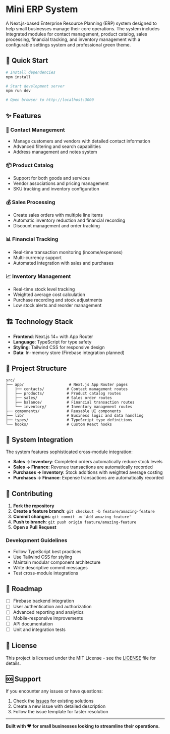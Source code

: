 # Mini ERP System

A Next.js-based Enterprise Resource Planning (ERP) system designed to help small businesses manage their core operations. The system includes integrated modules for contact management, product catalog, sales processing, financial tracking, and inventory management with a configurable settings system and professional green theme.

## 🚀 Quick Start

```bash
# Install dependencies
npm install

# Start development server
npm run dev

# Open browser to http://localhost:3000
```

## ✨ Features

### 👥 Contact Management
- Manage customers and vendors with detailed contact information
- Advanced filtering and search capabilities
- Address management and notes system

### 📦 Product Catalog
- Support for both goods and services
- Vendor associations and pricing management
- SKU tracking and inventory configuration

### 💰 Sales Processing
- Create sales orders with multiple line items
- Automatic inventory reduction and financial recording
- Discount management and order tracking

### 📊 Financial Tracking
- Real-time transaction monitoring (income/expenses)
- Multi-currency support
- Automated integration with sales and purchases

### 📈 Inventory Management
- Real-time stock level tracking
- Weighted average cost calculation
- Purchase recording and stock adjustments
- Low stock alerts and reorder management

## 🏗️ Technology Stack

- **Frontend**: Next.js 14+ with App Router
- **Language**: TypeScript for type safety
- **Styling**: Tailwind CSS for responsive design
- **Data**: In-memory store (Firebase integration planned)

## 📁 Project Structure

```
src/
├── app/                    # Next.js App Router pages
│   ├── contacts/          # Contact management routes
│   ├── products/          # Product catalog routes  
│   ├── sales/             # Sales order routes
│   ├── balance/           # Financial transaction routes
│   └── inventory/         # Inventory management routes
├── components/            # Reusable UI components
├── lib/                   # Business logic and data handling
├── types/                 # TypeScript type definitions
└── hooks/                 # Custom React hooks
```

## 🔄 System Integration

The system features sophisticated cross-module integration:

- **Sales → Inventory**: Completed orders automatically reduce stock levels
- **Sales → Finance**: Revenue transactions are automatically recorded
- **Purchases → Inventory**: Stock additions with weighted average costing
- **Purchases → Finance**: Expense transactions are automatically recorded

## 🤝 Contributing

1. **Fork the repository**
2. **Create a feature branch**: `git checkout -b feature/amazing-feature`
3. **Commit changes**: `git commit -m 'Add amazing feature'`
4. **Push to branch**: `git push origin feature/amazing-feature`
5. **Open a Pull Request**

### Development Guidelines

- Follow TypeScript best practices
- Use Tailwind CSS for styling
- Maintain modular component architecture
- Write descriptive commit messages
- Test cross-module integrations

## 🔮 Roadmap

- [ ] Firebase backend integration
- [ ] User authentication and authorization
- [ ] Advanced reporting and analytics
- [ ] Mobile-responsive improvements
- [ ] API documentation
- [ ] Unit and integration tests

## 📄 License

This project is licensed under the MIT License - see the [LICENSE](LICENSE) file for details.

## 🆘 Support

If you encounter any issues or have questions:

1. Check the [Issues](../../issues) for existing solutions
2. Create a new issue with detailed description
3. Follow the issue template for faster resolution

---

**Built with ❤️ for small businesses looking to streamline their operations.**
